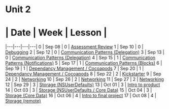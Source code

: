 # Unit 2
 # |  Date | Week | Lesson |
|---|---|---|---|
0 | Sep 08 | 0 | [Assessment Review](https://github.com/accesscode-2-2/unit-2/blob/master/lessons/week-0/2015_09_08.md)
1 | Sep 10 | 0 | [Debugging](https://github.com/accesscode-2-2/unit-2/blob/master/lessons/week-0/2015_09_10.md)
2 | Sep 12 | 0 | [Communication Patterns (Delegation)](https://github.com/accesscode-2-2/unit-2/blob/master/lessons/week-0/2015_09_12.md)
3 | Sep 13 | 0 | [Communication Patterns (Delegation)](https://github.com/accesscode-2-2/unit-2/blob/master/lessons/week-0/2015_09_13.md)
4 | Sep 15 | 1 | [Communication Patterns (Notifications)](https://github.com/accesscode-2-2/unit-2/blob/master/lessons/week-1/2015_09_15.md)
5 | Sep 17 | 1 | [Communication Patterns (Blocks)](https://github.com/accesscode-2-2/unit-2/blob/master/lessons/week-1/2015_09_17.md)
6 | Sep 19 | 1 | [Dependancy Management / Cocoapods](https://github.com/accesscode-2-2/unit-2/blob/master/lessons/week-1/2015_09_19.md)
7 | Sep 20 | 1 | [Dependancy Management / Cocoapods](https://github.com/accesscode-2-2/unit-2/blob/master/lessons/week-1/2015_09_20.md)
8 | Sep 22 | 2 | [Kickstarter](https://github.com/accesscode-2-2/unit-2/blob/master/lessons/week-2/2015_09_22.md)
9 | Sep 24 | 2 | [Networking](https://github.com/accesscode-2-2/unit-2/blob/master/lessons/week-3/2015_09_24.md)
10 | Sep 26 | 2 | [Networking](https://github.com/accesscode-2-2/unit-2/blob/master/lessons/week-2/2015_09_26.md)
11 | Sep 27 | 2 | [Networking](https://github.com/accesscode-2-2/unit-2/blob/master/lessons/week-2/2015_09_27.md)
12 | Sep 29 | 3 | [Storage (NSUserDefaults)](https://github.com/accesscode-2-2/unit-2/blob/master/lessons/week-3/2015_09_29.md)
13 | Oct 01 | 3 | [Intro to product](https://github.com/accesscode-2-2/unit-2/blob/master/lessons/week-3/2015_10_01.md)
14 | Oct 03 | 3 | [Storage (NSUserDefaults / Core Data)](https://github.com/accesscode-2-2/unit-2/blob/master/lessons/week-3/2015_10_03.md)
15 | Oct 04 | 3 | [Storage (Core Data)](https://github.com/accesscode-2-2/unit-2/blob/master/lessons/week-3/2015_10_04.md)
16 | Oct 06 | 4 | [Intro to final project](https://github.com/accesscode-2-2/unit-2/blob/master/lessons/week-4/2015_10_06.md)
17 | Oct 08 | 4 | [Storage (remote)](https://github.com/accesscode-2-2/unit-2/blob/master/lessons/week-4/2015_10_08.md)
